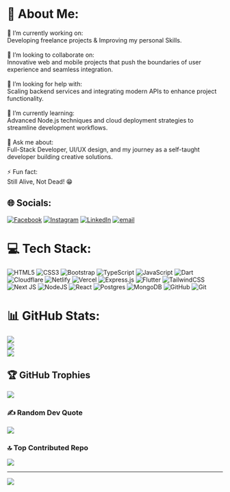 # 💫 About Me:
🔭 I’m currently working on:<br>Developing freelance projects & Improving my personal Skills.<br><br>👯 I’m looking to collaborate on:<br>Innovative web and mobile projects that push the boundaries of user experience and seamless integration.<br><br>🤝 I’m looking for help with:<br>Scaling backend services and integrating modern APIs to enhance project functionality.<br><br>🌱 I’m currently learning:<br>Advanced Node.js techniques and cloud deployment strategies to streamline development workflows.<br><br>💬 Ask me about:<br>Full-Stack Developer, UI/UX design, and my journey as a self-taught developer building creative solutions.<br><br>⚡ Fun fact:<br>Still Alive, Not Dead! 😁


## 🌐 Socials:
[![Facebook](https://img.shields.io/badge/Facebook-%231877F2.svg?logo=Facebook&logoColor=white)](https://facebook.com/umar.jsx) [![Instagram](https://img.shields.io/badge/Instagram-%23E4405F.svg?logo=Instagram&logoColor=white)](https://instagram.com/umar.jsx) [![LinkedIn](https://img.shields.io/badge/LinkedIn-%230077B5.svg?logo=linkedin&logoColor=white)](https://linkedin.com/in/umarsidiki) [![email](https://img.shields.io/badge/Email-D14836?logo=gmail&logoColor=white)](mailto:siddiquiumar0007@gmail.com) 

# 💻 Tech Stack:
![HTML5](https://img.shields.io/badge/html5-%23E34F26.svg?style=for-the-badge&logo=html5&logoColor=white) ![CSS3](https://img.shields.io/badge/css3-%231572B6.svg?style=for-the-badge&logo=css3&logoColor=white) ![Bootstrap](https://img.shields.io/badge/bootstrap-%238511FA.svg?style=for-the-badge&logo=bootstrap&logoColor=white) ![TypeScript](https://img.shields.io/badge/typescript-%23007ACC.svg?style=for-the-badge&logo=typescript&logoColor=white) ![JavaScript](https://img.shields.io/badge/javascript-%23323330.svg?style=for-the-badge&logo=javascript&logoColor=%23F7DF1E) ![Dart](https://img.shields.io/badge/dart-%230175C2.svg?style=for-the-badge&logo=dart&logoColor=white) ![Cloudflare](https://img.shields.io/badge/Cloudflare-F38020?style=for-the-badge&logo=Cloudflare&logoColor=white) ![Netlify](https://img.shields.io/badge/netlify-%23000000.svg?style=for-the-badge&logo=netlify&logoColor=#00C7B7) ![Vercel](https://img.shields.io/badge/vercel-%23000000.svg?style=for-the-badge&logo=vercel&logoColor=white) ![Express.js](https://img.shields.io/badge/express.js-%23404d59.svg?style=for-the-badge&logo=express&logoColor=%2361DAFB) ![Flutter](https://img.shields.io/badge/Flutter-%2302569B.svg?style=for-the-badge&logo=Flutter&logoColor=white) ![TailwindCSS](https://img.shields.io/badge/tailwindcss-%2338B2AC.svg?style=for-the-badge&logo=tailwind-css&logoColor=white) ![Next JS](https://img.shields.io/badge/Next-black?style=for-the-badge&logo=next.js&logoColor=white) ![NodeJS](https://img.shields.io/badge/node.js-6DA55F?style=for-the-badge&logo=node.js&logoColor=white) ![React](https://img.shields.io/badge/react-%2320232a.svg?style=for-the-badge&logo=react&logoColor=%2361DAFB) ![Postgres](https://img.shields.io/badge/postgres-%23316192.svg?style=for-the-badge&logo=postgresql&logoColor=white) ![MongoDB](https://img.shields.io/badge/MongoDB-%234ea94b.svg?style=for-the-badge&logo=mongodb&logoColor=white) ![GitHub](https://img.shields.io/badge/github-%23121011.svg?style=for-the-badge&logo=github&logoColor=white) ![Git](https://img.shields.io/badge/git-%23F05033.svg?style=for-the-badge&logo=git&logoColor=white)
# 📊 GitHub Stats:
![](https://github-readme-stats.vercel.app/api?username=UmarSidiki&theme=default&hide_border=false&include_all_commits=true&count_private=true)<br/>
![](https://nirzak-streak-stats.vercel.app/?user=UmarSidiki&theme=default&hide_border=false)<br/>
![](https://github-readme-stats.vercel.app/api/top-langs/?username=UmarSidiki&theme=default&hide_border=false&include_all_commits=true&count_private=true&layout=compact)

## 🏆 GitHub Trophies
![](https://github-profile-trophy.vercel.app/?username=UmarSidiki&theme=default&no-frame=false&no-bg=false&margin-w=4)

### ✍️ Random Dev Quote
![](https://quotes-github-readme.vercel.app/api?type=vetical&theme=light)

### 🔝 Top Contributed Repo
![](https://github-contributor-stats.vercel.app/api?username=UmarSidiki&limit=5&theme=default&combine_all_yearly_contributions=true)

---
[![](https://visitcount.itsvg.in/api?id=UmarSidiki&icon=0&color=4)](https://visitcount.itsvg.in)

<!-- Proudly created with GPRM ( https://gprm.itsvg.in ) -->
